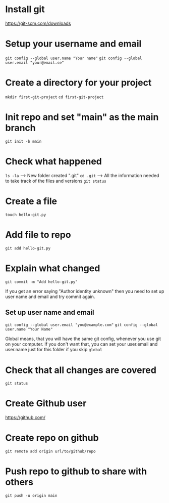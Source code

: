 # Install git 
https://git-scm.com/downloads

# Setup your username and email
`git config --global user.name "Your name"`
`git config --global user.email "your@email.se"`

# Create a directory for your project
`mkdir first-git-project`
`cd first-git-project`

# Init repo and set "main" as the main branch
`git init -b main`

# Check what happened
`ls -la` 
--> New folder created ".git" 
`cd .git` 
--> All the information needed to take track of the files and versions 
`git status`

# Create a file 
`touch hello-git.py`

# Add file to repo
`git add hello-git.py`

# Explain what changed
`git commit -m "Add hello-git.py"`

If you get an error saying "Author identity unknown" then you need to set up user name and email and try commit again.

## Set up user name and email
`git config --global user.email "you@example.com"`
`git config --global user.name "Your Name"`

Global means, that you will have the same git config, whenever you use git on your computer. If you don't want that, you can set your user.email and user.name just for this folder if you skip `global`

# Check that all changes are covered
`git status`

# Create Github user 
https://github.com/

# Create repo on github
`git remote add origin url/to/github/repo`

# Push repo to github to share with others
`git push -u origin main`
